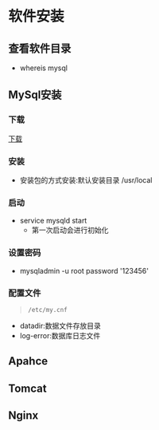 # 软件安装

## 查看软件目录
  - whereis mysql

## MySql安装
### 下载
  [下载](https://dev.mysql.com/downloads/file/?id=482726)
### 安装
  - 安装包的方式安装:默认安装目录 /usr/local
### 启动
  - service mysqld start
    - 第一次启动会进行初始化
### 设置密码
  - mysqladmin -u root password '123456'
### 配置文件
  >`/etc/my.cnf`
  - datadir:数据文件存放目录
  - log-error:数据库日志文件

## Apahce

## Tomcat

## Nginx
